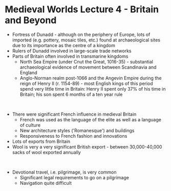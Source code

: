 # Medieval Worlds Lecture 4 - Britain and Beyond


- Fortress of Dunadd - although on the periphery of Europe, lots of imported  (e.g. pottery, mosaic tiles, etc.) found at archaeological sites due to its importance as the centre of a kingdom
- Rulers of Dunadd involved in large-scale trade networks
- Parts of Britain often involved in transmarine kingdoms
	- North Sea Empire (under Cnut the Great, 1016-35) - substantial archaeological evidence of movement between Scandinavia and England
	- Anglo-Norman realm post-1066 and the Angevin Empire during the reign of Henry II (r. 1154-89) - most English kings of this period spend very little time in Britain: Henry II spent only 37% of his time in Britain; his son spent 6 months of a ten year rule

</br>

- There were significant French influence in medieval Britain
	- French was used as the language of the elite as well as a language of culture
	- New architecture styles ('Romanesque') and buildings
	- Responsiveness to French fashion and innovations
- Lots of exports from Britain 
- Wool is very a very significant British export - between 30,000-40,000 sacks of wool exported annually

</br>

- Devotional travel, i.e. pilgrimage, is very common
	- Significant legal requirements to go on a pilgrimage
	- Navigation quite difficult